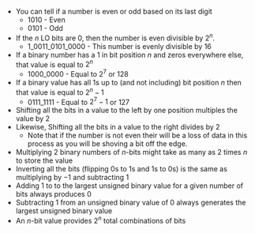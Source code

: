 - You can tell if a number is even or odd based on its last digit
    - $1010$ - Even
    - $0101$ - Odd
- If the $n$ LO bits are $0$, then the number is even divisible by $2^n$.
    - $1\_0011\_0101\_0000$ - This number is evenly divisible by 16
- If a binary number has a 1 in bit position $n$ and zeros everywhere else, that value is equal to $2^n$
    - $1000\_0000$ - Equal to $2^7$ or $128$
- If a binary value has all 1s up to (and not including) bit position $n$ then that value is equal to $2^n-1$
    - 0111_1111 - Equal to $2^7-1$ or $127$
- Shifting all the bits in a value to the left by one position multiples the value by $2$
- Likewise, Shifting all the bits in a value to the right divides by $2$
    - Note that if the number is not even their will be a loss of data in this process as you will be shoving a bit off the edge.
- Multiplying 2 binary numbers of $n$-bits might take as many as 2 times $n$ to store the value
- Inverting all the bits (flipping $0$s to $1$s and $1$s to $0$s) is the same as multiplying by $-1$ and subtracting $1$
- Adding $1$ to to the largest unsigned binary value for a given number of bits always produces $0$
- Subtracting $1$ from an unsigned binary value of $0$ always generates the largest unsigned binary value
- An $n$-bit value provides $2^n$ total combinations of bits